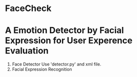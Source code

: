 # FaceCheck
# A Emotion Detector by Facial Expression for User Experence Evaluation
1. Face Detector
Use 'detector.py' and xml file.
2. Facial Expression Recognition
